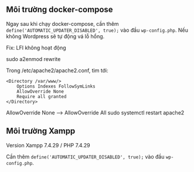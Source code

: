 ## Môi trường docker-compose

Ngay sau khi chạy docker-compose, cần thêm `define('AUTOMATIC_UPDATER_DISABLED', true);` vào đầu `wp-config.php`. Nếu không Wordpress sẽ tự động vá lỗ hổng.

Fix: LFI không hoạt động

sudo a2enmod rewrite

Trong /etc/apache2/apache2.conf, tìm tới:

```
<Directory /var/www/>
	Options Indexes FollowSymLinks
	AllowOverride None
	Require all granted
</Directory>
```

AllowOverride None --> AllowOverride All
sudo systemctl restart apache2

## Môi trường Xampp

Version Xampp 7.4.29 / PHP 7.4.29

Cần thêm `define('AUTOMATIC_UPDATER_DISABLED', true);` vào đầu `wp-config.php`.
